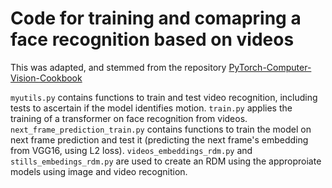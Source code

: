 # Code for training and comapring a face recognition based on videos

This was adapted, and stemmed from the repository [PyTorch-Computer-Vision-Cookbook](https://github.com/PacktPublishing/PyTorch-Computer-Vision-Cookbook)


`myutils.py` contains functions to train and test video recognition, including tests to ascertain if the model identifies motion.
`train.py` applies the training of a transformer on face recognition from videos.
`next_frame_prediction_train.py` contains functions to train the model on next frame prediction and test it (predicting the next frame's embedding from VGG16, using L2 loss).
`videos_embeddings_rdm.py` and `stills_embedings_rdm.py` are used to create an RDM using the approproiate models using image and video recognition.
